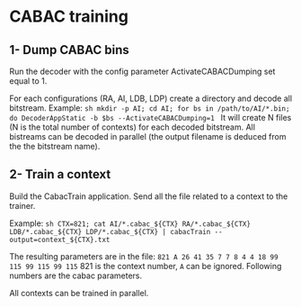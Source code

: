 # CABAC training

## 1- Dump CABAC bins
Run the decoder with the config parameter ActivateCABACDumping set equal to 1.

For each configurations (RA, AI, LDB, LDP) create a directory and decode all bitstream. 
Example:
``sh
mkdir -p AI;
cd AI;
for bs in /path/to/AI/*.bin; do
 DecoderAppStatic -b $bs --ActivateCABACDumping=1
``
It will create N files (N is the total number of contexts) for each decoded bitstream.
All bistreams can be decoded in parallel (the output filename is deduced from the the bitstream name).

## 2- Train a context

Build the CabacTrain application.
Send all the file related to a context to the trainer.

Example:
``sh
CTX=821;
cat AI/*.cabac_${CTX} RA/*.cabac_${CTX} LDB/*.cabac_${CTX} LDP/*.cabac_${CTX} | cabacTrain --output=context_${CTX}.txt
``

The resulting parameters are in the file:
``
821 A 26 41 35 7 7 8 4 4 18 99 115 99 115 99 115
``
821 is the context number, ``A`` can be ignored. Following numbers are the cabac parameters.

All contexts can be trained in parallel.



